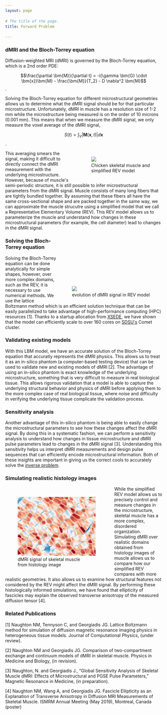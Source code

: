 ```yaml
---
layout: page

# The title of the page.
title: Forward Problem

---
```

### dMRI and the Bloch-Torrey equation

Diffusion-weighted MRI (dMRI) is governed by the Bloch-Torrey equation, which is a 2nd order PDE: 

$$\frac{\partial \bm{M}}{\partial t} = -i(\gamma \bm{G} \cdot \bm{x})\bm{M} - \frac{\bm{M}}{T_2} - D \nabla^2 \bm{M}$$ .

Solving the Bloch-Torrey equation for different microstructural geometries allows us to determine what the dMRI signal should be for that particular microstructure. Unfortunately, dMRI in muscle has a resolution size of 1-2 mm while the microstructure being measured is on the order of 10 microns (0.001 mm). This means that when we measure the dMRI signal, we only measure the voxel average of the dMRI signal, 

$$ S(t) = \int_{V}|\bm{M}(\bm{x},t)|d\bm{x}$$ .

<figure style="float: right; padding-left:20px; padding-top:5px;">
<img src="/assets/img/REV.png"  width="350">     
<figcaption>Chicken skeletal muscle and <br/> simplified REV model</figcaption>
</figure>

This averaging smears the signal, making it difficult to directly connect the dMRI measurement with the underlying microstructure. However, because of muscle's semi-periodic structure, it is still possible to infer microstructural parameters from the dMRI signal. Muscle consists of many long fibers that are tightly bundled together. By assuming that these fibers all have the same cross-sectional shape and are packed together in the same way, we can approximate the muscle strucutre using a simplified model that we call a Representative Elementary Volume (REV). This REV model allows us to parameterize the muscle and understand how changes in these microstructural parameters (for example, the cell diameter) lead to changes in the dMRI signal.


<figure style="float: right; padding-top:150px;  padding-left:10px;">
<img src="/assets/video/REV-animation.gif"  width="400">     
<figcaption>evolution of dMRI signal in REV model</figcaption>
</figure>

### Solving the Bloch-Torrey equation

Solving the Bloch-Torrey equation can be done analytically for simple shapes, however, over more complex domains, such as the REV, it is necessary to use numerical methods. We use the lattice Boltzmann method which is an efficient solution technique that can be easily parallelized to take advantage of high-performance computing (HPC) resources \[1\]. Thanks to a startup allocation from [XSEDE](https://xsede.org/), we have shown that the model can efficiently scale to over 160 cores on [SDSU's](https://www.sdsc.edu/) Comet cluster. 

### Validating existing models

With this LBM model, we have an accurate solution of the Bloch-Torrey equation that accuratly represents the dMRI physics. This allows us to treat it as an in-silico phantom (a computer-based testing device) that can be used to validate new and existing models of dMRI \[2\]. The advantage of using an in-silico phantom is exact knowledge of the underlying microstructure, something that is very difficult to measure in real biological tissue. This allows rigorous validation that a model is able to capture the underlying structural behavior and physics of dMRI before applying them to the more complex case of real biological tissue, where noise and difficulty in verifying the underlying tissue complicate the validation process.

### Sensitivity analysis

Another advantage of this in-silico phantom is being able to easily change the microstructural parameters to see how these changes affect the dMRI signal. By doing this in a systematic fashion, we can perform a sensitivity analysis to understand how changes in tissue microstructure and dMRI pulse parameters lead to changes in the dMRI signal \[3\]. Understanding this sensitivity helps us interpret dMRI measurements and design pulse sequences that can efficiently encode microstructural information. Both of these insights are important in giving us the correct cools to accurately solve the [inverse problem](/pages/inverse-problem/).


### Simulating realistic histology images

<figure style="float: left; padding-right:20px; padding-top:20px;">
<img src="/assets/img/final_frame_hist.png"  width="250">     
<figcaption>dMRI signal of skeletal muscle <br/> from histology image</figcaption>
</figure>

While the simplified REV model allows us to precisely control and measure changes in the microstructure, skeletal muscle has a more complex, disordered organization. Simulating dMRI over realistic domains obtained from histology images of muscle allows us to compare how our simplified REV compares with more realistic geometries. It also allows us to examine how structural features not considered by the REV might affect the dMRI signal. By performing these histologically informed simulations, we have found that ellipticity of fascicles may explain the observed transverse anisotropy of the measured diffusion tensor \[4\].

### Related Publications

\[1\] Naughton NM, Tennyson C, and Georgiadis JG. Lattice Boltzmann method for simulation of diffusion magnetic resonance imaging physics in heterogeneous tissue models. Journal of Computational Physics, (under review).

\[2\] Naughton NM and Georgiadis JG. Comparison of two-compartment exchange and continuum models of dMRI in skeletal muscle. Physics in Medicine and Biology, (in revision).

\[3\] Naughton, N. and Georgiadis J., “Global Sensitivity Analysis of Skeletal Muscle dMRI: Effects of Microstructural and PGSE Pulse Parameters,” Magnetic Resonance in Medicine, (in preparation).

\[4\] Naughton NM, Wang A, and Georgiadis JG. Fascicle Ellipticity as an Explanation of Transverse Anisotropy in Diffusion MRI Measurements of Skeletal Muscle. ISMRM Annual Meeting (May 2019), Montreal, Canada (poster)

